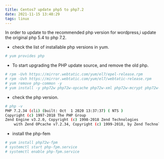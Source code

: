 ```yaml
---
title: Centos7 update php5 to php7.2
date: 2021-11-15 13:48:29
tags: linux
---
```


In order to update to the recommended php version for wordpress,i update the original php 5.4 to php 7.2.

- check the list of installable php versions in yum.
```bash
# yum provides php
```

- To start upgrading the PHP update source, and remove the old php.
```bash
# rpm -Uvh https://mirror.webtatic.com/yum/el7/epel-release.rpm 
# rpm -Uvh https://mirror.webtatic.com/yum/el7/webtatic-release.rpm
# yum remove php-common -y
# yum install -y php72w php72w-opcache php72w-xml php72w-mcrypt php72w-gd php72w-devel php72w-mysql php72w-intl php72w-mbstring php72w-pdo php72w-pgsql
```
<!--more-->

- check the php version.
```bash
# php -v
PHP 7.2.34 (cli) (built: Oct  1 2020 13:37:37) ( NTS )
Copyright (c) 1997-2018 The PHP Group
Zend Engine v3.2.0, Copyright (c) 1998-2018 Zend Technologies
    with Zend OPcache v7.2.34, Copyright (c) 1999-2018, by Zend Technologies
```
- install the php-fem
```bash
# yum install php72w-fpm
# systemctl start php-fpm.service
# systemctl enable php-fpm.service
```